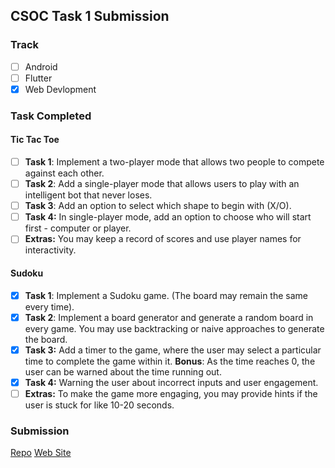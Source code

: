## CSOC Task 1 Submission
<!-- - [x] mark like this where required -->

### Track

- [ ] Android
- [ ] Flutter
- [X] Web Devlopment

### Task Completed
<!-- you only have to fill in one of the tasks -->
#### Tic Tac Toe

- [ ] **Task 1**: Implement a two-player mode that allows two people to compete against each other.
- [ ] **Task 2**: Add a single-player mode that allows users to play with an intelligent bot that never loses.
- [ ] **Task 3**: Add an option to select which shape to begin with (X/O).
- [ ] **Task 4:** In single-player mode, add an option to choose who will start first - computer or player.
- [ ] **Extras:** You may keep a record of scores and use player names for interactivity.

#### Sudoku

- [X] **Task 1**: Implement a Sudoku game. (The board may remain the same every time).
- [X] **Task 2**: Implement a board generator and generate a random board in every game. You may use backtracking or naive approaches to generate the board.
- [X] **Task 3:** Add a timer to the game, where the user may select a particular time to complete the game within it. **Bonus**: As the time reaches 0, the user can be warned about the time running out.
- [X] **Task 4:** Warning the user about incorrect inputs and user engagement.
- [ ] **Extras:** To make the game more engaging, you may provide hints if the user is stuck for like 10-20 seconds.

### Submission

<!-- Add in your repo and apk link or web site link as per track -->
[Repo](https://github.com/aditya-chhaparia/csoc-2021-task-1)
[Web Site](https://aditya-chhaparia.github.io/sudoku-game/)
